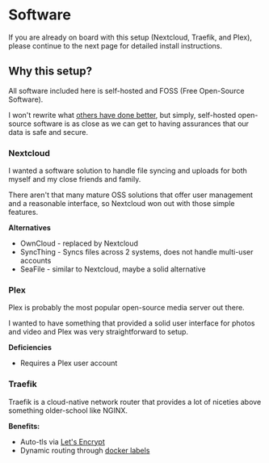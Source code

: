 Software
=============

If you are already on board with this setup (Nextcloud, Traefik, and Plex), please continue to the next page for detailed install instructions.

## Why this setup?

All software included here is self-hosted and FOSS (Free Open-Source Software). 

I won't rewrite what [others have done better](https://www.reddit.com/r/privacy/wiki/why_opensource), but simply, self-hosted open-source software is as close as we can get to having assurances that our data is safe and secure.

### Nextcloud

I wanted a software solution to handle file syncing and uploads for both myself and my close friends and family.

There aren't that many mature OSS solutions that offer user management and a reasonable interface, so Nextcloud won out with those simple features.

**Alternatives**
* OwnCloud - replaced by Nextcloud
* SyncThing - Syncs files across 2 systems, does not handle multi-user accounts
* SeaFile - similar to Nextcloud, maybe a solid alternative

### Plex

Plex is probably the most popular open-source media server out there.

I wanted to have something that provided a solid user interface for photos and video and Plex was very straightforward to setup.

**Deficiencies**
* Requires a Plex user account

### Traefik

Traefik is a cloud-native network router that provides a lot of niceties above something older-school like NGINX.

**Benefits:**
* Auto-tls via [Let's Encrypt](https://letsencrypt.org/)
* Dynamic routing through [docker labels](https://doc.traefik.io/traefik/providers/docker/)
